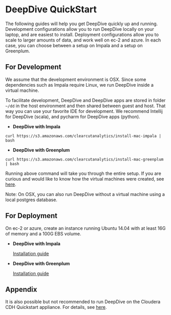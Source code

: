 # DeepDive QuickStart

The following guides will help you get DeepDive quickly up and running. Development configurations allow you to run DeepDive locally on your laptop, and are easiest to install. Deployment configurations allow you to scale to larger amounts of data, and work well on ec-2 and azure. In each case, you can choose between a setup on Impala and a setup on Greenplum.

## For Development

We assume that the development environment is OSX. Since some dependencies such as Impala require Linux, we run DeepDive inside a virtual machine. 

To facilitate development, DeepDive and DeepDive apps are stored in folder `~/dd` in the host environment and then shared between guest and host.
That way you can use your favorite IDE for development. We recommend Intellij for DeepDive (scala), and pycharm for DeepDive apps (python).

* **DeepDive with Impala**

```
curl https://s3.amazonaws.com/clearcutanalytics/install-mac-impala | bash
```

* **DeepDive with Greenplum**

```
curl https://s3.amazonaws.com/clearcutanalytics/install-mac-greenplum | bash
```

Running above command will take you through the entire setup. If you are curious and would like to know how the virtual machines were created, see [here](VMs.md).

Note: On OSX, you can also run DeepDive without a virtual machine using a local postgres database.

## For Deployment

On ec-2 or azure, create an instance running Ubuntu 14.04 with at least 16G of memory and a 100G EBS volume.

* **DeepDive with Impala**

  [Installation guide](DEPLOY_IMPALA.md)

* **DeepDive with Greenplum**

  [Installation guide](DEPLOY_GREENPLUM.md)

## Appendix

It is also possible but not recommended to run DeepDive on the Cloudera CDH Quickstart appliance. For details, see [here](VM_CLOUDERA_QUICKSTART.md).
